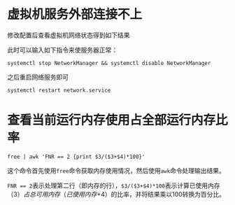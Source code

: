 # 虚拟机服务外部连接不上

修改配置后查看虚拟机网络状态得到如下结果

此时可以输入如下指令来使服务器正常：

```shell
systemctl stop NetworkManager && systemctl disable NetworkManager
```

之后重启网络服务即可

```shell
systemctl restart network.service
```

# 查看当前运行内存使用占全部运行内存比率

```shell
free | awk 'FNR == 2 {print $3/($3+$4)*100}'
```

这个命令首先使用`free`命令获取内存使用情况，然后使用`awk`命令处理输出结果。

`FNR == 2`表示处理第二行（即内存的行），`$3/($3+$4)*100`表示计算已使用内存（$3）占总可用内存（已使用内存+$4）的比率，并将结果乘以100转换为百分比。

